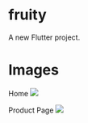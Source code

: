 # fruity

A new Flutter project.

# Images

Home
[<img src="https://res.cloudinary.com/dtyrfo0fx/image/upload/v1593703197/screencapture-localhost-50128-2020-07-02-16_17_18.png">]()

Product Page
[<img src="https://res.cloudinary.com/dtyrfo0fx/image/upload/v1593703182/screencapture-localhost-50128-2020-07-02-16_17_51.png">]()

